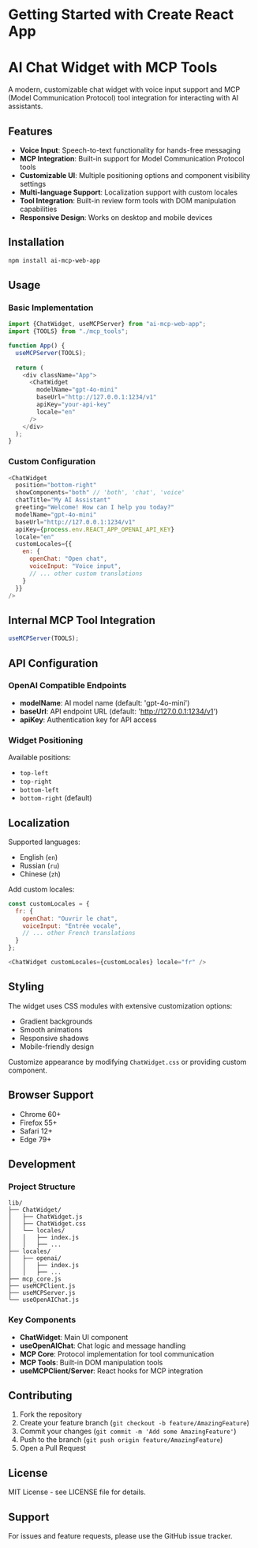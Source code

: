 # Getting Started with Create React App
# AI Chat Widget with MCP Tools

A modern, customizable chat widget with voice input support and MCP (Model Communication Protocol) tool integration for interacting with AI assistants.

## Features

- **Voice Input**: Speech-to-text functionality for hands-free messaging
- **MCP Integration**: Built-in support for Model Communication Protocol tools
- **Customizable UI**: Multiple positioning options and component visibility settings
- **Multi-language Support**: Localization support with custom locales
- **Tool Integration**: Built-in review form tools with DOM manipulation capabilities
- **Responsive Design**: Works on desktop and mobile devices

## Installation

```bash
npm install ai-mcp-web-app
```

## Usage

### Basic Implementation

```javascript
import {ChatWidget, useMCPServer} from "ai-mcp-web-app";
import {TOOLS} from "./mcp_tools";

function App() {
  useMCPServer(TOOLS);
  
  return (
    <div className="App">
      <ChatWidget 
        modelName="gpt-4o-mini"
        baseUrl="http://127.0.0.1:1234/v1"
        apiKey="your-api-key"
        locale="en"
      />
    </div>
  );
}
```

### Custom Configuration
```javascript
<ChatWidget 
  position="bottom-right"
  showComponents="both" // 'both', 'chat', 'voice'
  chatTitle="My AI Assistant"
  greeting="Welcome! How can I help you today?"
  modelName="gpt-4o-mini"
  baseUrl="http://127.0.0.1:1234/v1"
  apiKey={process.env.REACT_APP_OPENAI_API_KEY}
  locale="en"
  customLocales={{
    en: {
      openChat: "Open chat",
      voiceInput: "Voice input",
      // ... other custom translations
    }
  }}
/>
```

## Internal MCP Tool Integration
```javascript
useMCPServer(TOOLS);
```

## API Configuration
### OpenAI Compatible Endpoints
- **modelName**: AI model name (default: 'gpt-4o-mini')
- **baseUrl**: API endpoint URL (default: 'http://127.0.0.1:1234/v1')
- **apiKey**: Authentication key for API access

### Widget Positioning

Available positions:
- `top-left`
- `top-right` 
- `bottom-left`
- `bottom-right` (default)

## Localization
Supported languages:
- English (`en`)
- Russian (`ru`)
- Chinese (`zh`)

Add custom locales:
```javascript
const customLocales = {
  fr: {
    openChat: "Ouvrir le chat",
    voiceInput: "Entrée vocale",
    // ... other French translations
  }
};

<ChatWidget customLocales={customLocales} locale="fr" />
```

## Styling
The widget uses CSS modules with extensive customization options:
- Gradient backgrounds
- Smooth animations
- Responsive shadows
- Mobile-friendly design

Customize appearance by modifying `ChatWidget.css` or providing custom component.

## Browser Support
- Chrome 60+
- Firefox 55+
- Safari 12+
- Edge 79+

## Development
### Project Structure
```
lib/
├── ChatWidget/
│   ├── ChatWidget.js
│   ├── ChatWidget.css
│   └── locales/
│   │   ├── index.js
│   │   ├── ...
├── locales/
│   ├── openai/
│   │   ├── index.js
│   │   ├── ...
├── mcp_core.js
├── useMCPClient.js
├── useMCPServer.js
└── useOpenAIChat.js
```

### Key Components
- **ChatWidget**: Main UI component
- **useOpenAIChat**: Chat logic and message handling
- **MCP Core**: Protocol implementation for tool communication
- **MCP Tools**: Built-in DOM manipulation tools
- **useMCPClient/Server**: React hooks for MCP integration

## Contributing
1. Fork the repository
2. Create your feature branch (`git checkout -b feature/AmazingFeature`)
3. Commit your changes (`git commit -m 'Add some AmazingFeature'`)
4. Push to the branch (`git push origin feature/AmazingFeature`)
5. Open a Pull Request

## License

MIT License - see LICENSE file for details.

## Support

For issues and feature requests, please use the GitHub issue tracker.
```

